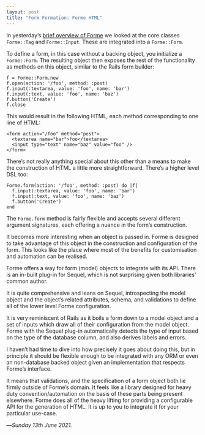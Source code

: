 ```yaml
---
layout: post
title: "Form Formation: Forme HTML"
---
```


In yesterday’s [brief overview of Forme][fe] we looked at the core classes `Forme::Tag` and `Forme::Input`. These are integrated into a `Forme::Form`.

To define a form, in this case without a backing object, you initialize a `Forme::Form`. The resulting object then exposes the rest of the functionality as methods on this object, similar to the Rails form builder:

```
f = Forme::Form.new
f.open(action: '/foo', method: :post)
f.input(:textarea, value: 'foo', name: 'bar')
f.input(:text, value: 'foo', name: 'baz')
f.button('Create')
f.close
```

This would result in the following HTML, each method corresponding to one line of HTML:

```
<form action="/foo" method="post">
  <textarea name="bar">foo</textarea>
  <input type="text" name="baz" value="foo" />
</form>
```

There’s not really anything special about this other than a means to make the construction of HTML a little more straightforward. There’s a higher level DSL too:

```
Forme.form(action: '/foo', method: :post) do |f|
  f.input(:textarea, value: 'foo', name: 'bar')
  f.input(:text, value: 'foo', name: 'baz')
  f.button('Create')
end
```

The `Forme.form` method is fairly flexible and accepts several different argument signatures, each offering a nuance in the form’s construction.

It becomes more interesting when an object is passed in. Forme is designed to take advantage of this object in the construction and configuration of the form. This looks like the place where most of the benefits for customisation and automation can be realised.

Forme offers a way for form (model) objects to integrate with its API. There is an in-built plug-in for Sequel, which is not surprising given both libraries’ common author.

It is quite comprehensive and leans on Sequel, introspecting the model object and the object’s related attributes, schema, and validations to define all of the lower level Forme configuration.

It is very reminiscent of Rails as it boils a form down to a model object and a set of inputs which draw all of their configuration from the model object. Forme with the Sequel plug-in automatically detects the type of input based on the type of the database column, and also derives labels and errors.

I haven’t had time to dive into how precisely it goes about doing this, but in principle it should be flexible enough to be integrated with any ORM or even an non-database backed object given an implementation that respects Forme’s interface.

It means that validations, and the specification of a form object both lie firmly outside of Forme’s domain. It feels like a library designed for heavy duty convention/automation on the basis of these parts being present elsewhere. Forme does all of the heavy lifting for providing a configurable API for the generation of HTML. It is up to you to integrate it for your particular use-case.

—*Sunday 13th June 2021.*

[fe]: https://www.crossingtheruby.com/2021/06/12/form-formation-forme.html

